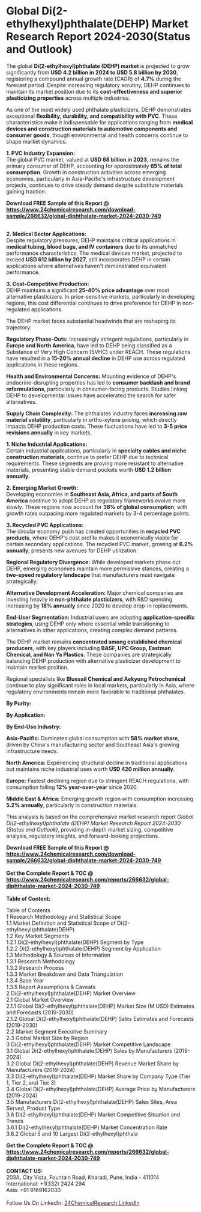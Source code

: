 <h1>Global Di(2-ethylhexyl)phthalate(DEHP) Market Research Report 2024-2030(Status and Outlook)</h1><p>The global <strong>Di(2-ethylhexyl)phthalate (DEHP) market</strong> is projected to grow significantly from <strong>USD 4.2 billion in 2024 to USD 5.8 billion by 2030</strong>, registering a compound annual growth rate (CAGR) of <strong>4.7%</strong> during the forecast period. Despite increasing regulatory scrutiny, DEHP continues to maintain its market position due to its <strong>cost-effectiveness and superior plasticizing properties</strong> across multiple industries.</p><p>As one of the most widely used phthalate plasticizers, DEHP demonstrates exceptional <strong>flexibility, durability, and compatibility with PVC</strong>. These characteristics make it indispensable for applications ranging from <strong>medical devices and construction materials to automotive components and consumer goods</strong>, though environmental and health concerns continue to shape market dynamics.</p><p><strong>1. PVC Industry Expansion:</strong><br>
The global PVC market, valued at <strong>USD 68 billion in 2023</strong>, remains the primary consumer of DEHP, accounting for approximately <strong>65% of total consumption</strong>. Growth in construction activities across emerging economies, particularly in Asia-Pacific's infrastructure development projects, continues to drive steady demand despite substitute materials gaining traction.</p><div><b>Download FREE Sample of this Report @ 
            <a href="https://www.24chemicalresearch.com/download-sample/266632/global-diphthalate-market-2024-2030-749">
            https://www.24chemicalresearch.com/download-sample/266632/global-diphthalate-market-2024-2030-749</a></b></div><br><p><strong>2. Medical Sector Applications:</strong><br>
Despite regulatory pressures, DEHP maintains critical applications in <strong>medical tubing, blood bags, and IV containers</strong> due to its unmatched performance characteristics. The medical devices market, projected to exceed <strong>USD 612 billion by 2027</strong>, still incorporates DEHP in certain applications where alternatives haven't demonstrated equivalent performance.</p><p><strong>3. Cost-Competitive Production:</strong><br>
DEHP maintains a significant <strong>25-40% price advantage</strong> over most alternative plasticizers. In price-sensitive markets, particularly in developing regions, this cost differential continues to drive preference for DEHP in non-regulated applications.</p><p>The DEHP market faces substantial headwinds that are reshaping its trajectory:</p><p><strong>Regulatory Phase-Outs:</strong> Increasingly stringent regulations, particularly in <strong>Europe and North America</strong>, have led to DEHP being classified as a Substance of Very High Concern (SVHC) under REACH. These regulations have resulted in a <strong>15-20% annual decline</strong> in DEHP use across regulated applications in these regions.</p><p><strong>Health and Environmental Concerns:</strong> Mounting evidence of DEHP's endocrine-disrupting properties has led to <strong>consumer backlash and brand reformulations</strong>, particularly in consumer-facing products. Studies linking DEHP to developmental issues have accelerated the search for safer alternatives.</p><p><strong>Supply Chain Complexity:</strong> The phthalates industry faces <strong>increasing raw material volatility</strong>, particularly in ortho-xylene pricing, which directly impacts DEHP production costs. These fluctuations have led to <strong>3-5 price revisions annually</strong> in key markets.</p><p><strong>1. Niche Industrial Applications:</strong><br>
Certain industrial applications, particularly in <strong>specialty cables and niche construction materials</strong>, continue to prefer DEHP due to technical requirements. These segments are proving more resistant to alternative materials, presenting stable demand pockets worth <strong>USD 1.2 billion annually</strong>.</p><p><strong>2. Emerging Market Growth:</strong><br>
Developing economies in <strong>Southeast Asia, Africa, and parts of South America</strong> continue to adopt DEHP as regulatory frameworks evolve more slowly. These regions now account for <strong>38% of global consumption</strong>, with growth rates outpacing more regulated markets by 3-4 percentage points.</p><p><strong>3. Recycled PVC Applications:</strong><br>
The circular economy push has created opportunities in <strong>recycled PVC products</strong>, where DEHP's cost profile makes it economically viable for certain secondary applications. The recycled PVC market, growing at <strong>6.2% annually</strong>, presents new avenues for DEHP utilization.</p><p><strong>Regional Regulatory Divergence:</strong> While developed markets phase out DEHP, emerging economies maintain more permissive stances, creating a <strong>two-speed regulatory landscape</strong> that manufacturers must navigate strategically.</p><p><strong>Alternative Development Acceleration:</strong> Major chemical companies are investing heavily in <strong>non-phthalate plasticizers</strong>, with R&amp;D spending increasing by <strong>18% annually</strong> since 2020 to develop drop-in replacements.</p><p><strong>End-User Segmentation:</strong> Industrial users are adopting <strong>application-specific strategies</strong>, using DEHP only where essential while transitioning to alternatives in other applications, creating complex demand patterns.</p><p>The DEHP market remains <strong>concentrated among established chemical producers</strong>, with key players including <strong>BASF, UPC Group, Eastman Chemical, and Nan Ya Plastics</strong>. These companies are strategically balancing DEHP production with alternative plasticizer development to maintain market position.</p><p>Regional specialists like <strong>Bluesail Chemical and Aekyung Petrochemical</strong> continue to play significant roles in local markets, particularly in Asia, where regulatory environments remain more favorable to traditional phthalates.</p><p><strong>By Purity:</strong></p><p><strong>By Application:</strong></p><p><strong>By End-Use Industry:</strong></p><p><strong>Asia-Pacific:</strong> Dominates global consumption with <strong>58% market share</strong>, driven by China's manufacturing sector and Southeast Asia's growing infrastructure needs.</p><p><strong>North America:</strong> Experiencing structural decline in traditional applications but maintains niche industrial uses worth <strong>USD 420 million annually</strong>.</p><p><strong>Europe:</strong> Fastest declining region due to stringent REACH regulations, with consumption falling <strong>12% year-over-year</strong> since 2020.</p><p><strong>Middle East &amp; Africa:</strong> Emerging growth region with consumption increasing <strong>5.2% annually</strong>, particularly in construction materials.</p><p>This analysis is based on the comprehensive market research report <em>Global Di(2-ethylhexyl)phthalate (DEHP) Market Research Report 2024-2030 (Status and Outlook)</em>, providing in-depth market sizing, competitive analysis, regulatory insights, and forward-looking projections.</p><div><b>Download FREE Sample of this Report @ 
            <a href="https://www.24chemicalresearch.com/download-sample/266632/global-diphthalate-market-2024-2030-749">
            https://www.24chemicalresearch.com/download-sample/266632/global-diphthalate-market-2024-2030-749</a></b></div><br><div><b>Get the Complete Report & TOC @ 
            <a href="https://www.24chemicalresearch.com/reports/266632/global-diphthalate-market-2024-2030-749">
            https://www.24chemicalresearch.com/reports/266632/global-diphthalate-market-2024-2030-749</a></b></div><br>
            <b>Table of Content:</b><p>Table of Contents<br />
1 Research Methodology and Statistical Scope<br />
1.1 Market Definition and Statistical Scope of Di(2-ethylhexyl)phthalate(DEHP)<br />
1.2 Key Market Segments<br />
1.2.1 Di(2-ethylhexyl)phthalate(DEHP) Segment by Type<br />
1.2.2 Di(2-ethylhexyl)phthalate(DEHP) Segment by Application<br />
1.3 Methodology & Sources of Information<br />
1.3.1 Research Methodology<br />
1.3.2 Research Process<br />
1.3.3 Market Breakdown and Data Triangulation<br />
1.3.4 Base Year<br />
1.3.5 Report Assumptions & Caveats<br />
2 Di(2-ethylhexyl)phthalate(DEHP) Market Overview<br />
2.1 Global Market Overview<br />
2.1.1 Global Di(2-ethylhexyl)phthalate(DEHP) Market Size (M USD) Estimates and Forecasts (2019-2030)<br />
2.1.2 Global Di(2-ethylhexyl)phthalate(DEHP) Sales Estimates and Forecasts (2019-2030)<br />
2.2 Market Segment Executive Summary<br />
2.3 Global Market Size by Region<br />
3 Di(2-ethylhexyl)phthalate(DEHP) Market Competitive Landscape<br />
3.1 Global Di(2-ethylhexyl)phthalate(DEHP) Sales by Manufacturers (2019-2024)<br />
3.2 Global Di(2-ethylhexyl)phthalate(DEHP) Revenue Market Share by Manufacturers (2019-2024)<br />
3.3 Di(2-ethylhexyl)phthalate(DEHP) Market Share by Company Type (Tier 1, Tier 2, and Tier 3)<br />
3.4 Global Di(2-ethylhexyl)phthalate(DEHP) Average Price by Manufacturers (2019-2024)<br />
3.5 Manufacturers Di(2-ethylhexyl)phthalate(DEHP) Sales Sites, Area Served, Product Type<br />
3.6 Di(2-ethylhexyl)phthalate(DEHP) Market Competitive Situation and Trends<br />
3.6.1 Di(2-ethylhexyl)phthalate(DEHP) Market Concentration Rate<br />
3.6.2 Global 5 and 10 Largest Di(2-ethylhexyl)phthala</p><div><b>Get the Complete Report & TOC @ 
            <a href="https://www.24chemicalresearch.com/reports/266632/global-diphthalate-market-2024-2030-749">
            https://www.24chemicalresearch.com/reports/266632/global-diphthalate-market-2024-2030-749</a></b></div><br><b>CONTACT US:</b><br>
            203A, City Vista, Fountain Road, Kharadi, Pune, India - 411014<br>
            International: +1(332) 2424 294<br>
            Asia: +91 9169162030 <br><br>
            Follow Us On LinkedIn: <a href="https://www.linkedin.com/company/24chemicalresearch/">24ChemicalResearch LinkedIn</a>